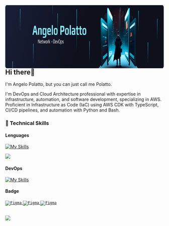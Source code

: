 <img align='right' src=".github/Model-002.png" style='height: 200px; width: 100%'>

## Hi there👋

I'm Angelo Polatto, but you can just call me Polatto.

I'm DevOps and Cloud Architecture professional with expertise in infrastructure, automation, and software development, specializing in AWS. Proficient in Infrastructure as Code (IaC) using AWS CDK with TypeScript, CI/CD pipelines, and automation with Python and Bash.

### 💼 Technical Skills
#### Lenguages


[![My Skills](https://skillicons.dev/icons?i=bash,py,js,ts,go&perline=10)](https://skillicons.dev)

<div align="left">
	<img src="https://github-readme-stats.vercel.app/api/top-langs?username=devpolatto&layout=compact"/>
</div>

#### DevOps

[![My Skills](https://skillicons.dev/icons?i=aws,azure,terraform,docker,kubernetes,elasticsearch,githubactions,grafana,prometheus,kafka,linux,nginx,mongodb,postgres&perline=8)](https://skillicons.dev)

#### Badge
<div align="left">
	<a href="https://www.credly.com/badges/2e67c3b9-5f17-4d3d-8fdc-a57b418eccf0/linked_in?t=revq83">
		<code><img height="50" src="https://images.credly.com/size/340x340/images/00634f82-b07f-4bbd-a6bb-53de397fc3a6/image.png" alt="Figma" title="Figma" /></code>
	</a>
	<a href="https://www.credly.com/badges/8a55281a-8a7b-4d2b-a82b-006887228125/linked_in?t=sp7hus">
		<code><img height="50" src="https://images.credly.com/size/340x340/images/0e284c3f-5164-4b21-8660-0d84737941bc/image.png" alt="Figma" title="Figma" /></code>
	</a>
	<a href="https://www.credly.com/earner/earned/badge/87725afe-4858-4a56-9225-927ad98cdc93">
		<code><img height="50" src="https://images.credly.com/size/340x340/images/36054dc5-13a6-47df-9cd1-5fac074c0bb4/image.png" alt="Figma" title="Figma" /></code>
	</a>
</div>
<br/>

[![](https://img.shields.io/badge/linkedin-%230077B5.svg?style=for-the-badge&logo=linkedin)](https://www.linkedin.com/in/angelo-polatto-04121998/)



<!-- https://towardsdatascience.com/enrich-your-github-profile-with-these-tips-272fa1eafe05 -->

<!-- <div align="center">
	
	[![](https://img.shields.io/badge/linkedin-%230077B5.svg?style=for-the-badge&logo=linkedin)](https://www.linkedin.com/in/angelo-polatto-04121998/)
	[![](https://img.shields.io/badge/Medium-12100E?style=for-the-badge&logo=medium&logoColor=white)](https://medium.com/@Angelo_Polatto)
	
</div> -->
